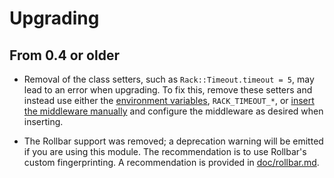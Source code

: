 Upgrading
=========

From 0.4 or older
-----------------

- Removal of the class setters, such as `Rack::Timeout.timeout = 5`, may
  lead to an error when upgrading. To fix this, remove these setters and
  instead use either the [environment variables][config-env],
  `RACK_TIMEOUT_*`, or [insert the middleware manually][config-insert]
  and configure the middleware as desired when inserting.

[config-env]: README.md#configuring
[config-insert]: README.md#rails-apps-manually

- The Rollbar support was removed; a deprecation warning will be emitted
  if you are using this module. The recommendation is to use Rollbar's
  custom fingerprinting. A recommendation is provided in
  [doc/rollbar.md](doc/rollbar.md).

